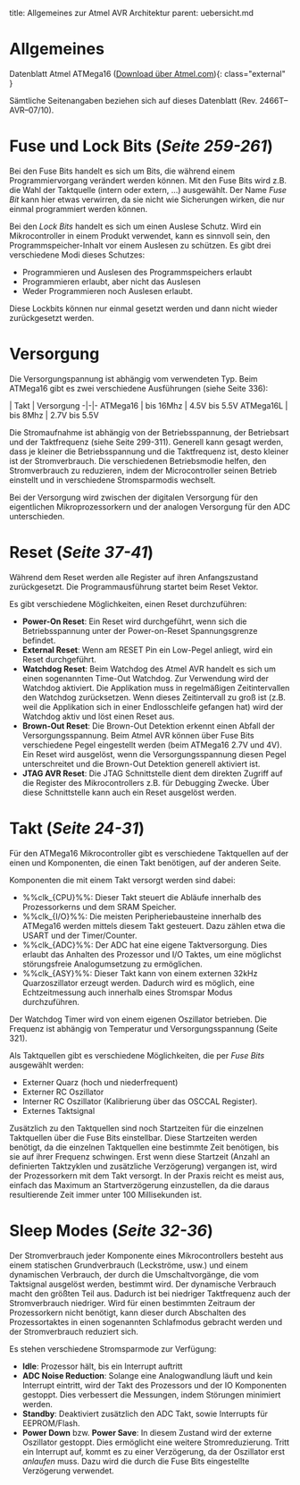 title: Allgemeines zur Atmel AVR Architektur
parent: uebersicht.md

# Allgemeines
Datenblatt Atmel ATMega16 ([Download über Atmel.com](http://www.atmel.com/Images/doc2466.pdf)){: class="external" }

Sämtliche Seitenangaben beziehen sich auf dieses Datenblatt (Rev. 2466T–AVR–07/10).

# Fuse und Lock Bits (*Seite 259-261*)
Bei den Fuse Bits handelt es sich um Bits, die während einem Programmiervorgang verändert werden können. Mit den Fuse Bits wird z.B. die Wahl der Taktquelle (intern oder extern, ...) ausgewählt. Der Name *Fuse Bit* kann hier etwas verwirren, da sie nicht wie Sicherungen wirken, die nur einmal programmiert werden können.

Bei den *Lock Bits* handelt es sich um einen Auslese Schutz. Wird ein Mikrocontroller in einem Produkt verwendet, kann es sinnvoll sein, den Programmspeicher-Inhalt vor einem Auslesen zu schützen. Es gibt drei verschiedene Modi dieses Schutzes:

* Programmieren und Auslesen des Programmspeichers erlaubt
* Programmieren erlaubt, aber nicht das Auslesen
* Weder Programmieren noch Auslesen erlaubt.

Diese Lockbits können nur einmal gesetzt werden und dann nicht wieder zurückgesetzt werden.

# Versorgung
Die Versorgungspannung ist abhängig vom verwendeten Typ. Beim ATMega16 gibt es zwei verschiedene Ausführungen (siehe Seite 336):

 | Takt | Versorgung
-|-|-
ATMega16 | bis 16Mhz | 4.5V bis 5.5V
ATMega16L | bis 8Mhz | 2.7V bis 5.5V

Die Stromaufnahme ist abhängig von der Betriebsspannung, der Betriebsart und der Taktfrequenz (siehe Seite 299-311). Generell kann gesagt werden, dass je kleiner die Betriebsspannung und die Taktfrequenz ist, desto kleiner ist der Stromverbrauch. Die verschiedenen Betriebsmodie helfen, den Stromverbrauch zu reduzieren, indem der Microcontroller seinen Betrieb einstellt und in verschiedene Stromsparmodis wechselt.

Bei der Versorgung wird zwischen der digitalen Versorgung für den eigentlichen Mikroprozessorkern und der analogen Versorgung für den ADC unterschieden.

# Reset (*Seite 37-41*)
Während dem Reset werden alle Register auf ihren Anfangszustand zurückgesetzt. Die Programmausführung startet beim Reset Vektor.

Es gibt verschiedene Möglichkeiten, einen Reset durchzuführen:

* **Power-On Reset**: Ein Reset wird durchgeführt, wenn sich die Betriebsspannung unter der Power-on-Reset Spannungsgrenze befindet.
* **External Reset**: Wenn am RESET Pin ein Low-Pegel anliegt, wird ein Reset durchgeführt.
* **Watchdog Reset**: Beim Watchdog des Atmel AVR handelt es sich um einen sogenannten Time-Out Watchdog. Zur Verwendung wird der Watchdog aktiviert. Die Applikation muss in regelmäßigen Zeitintervallen den Watchdog zurücksetzen. Wenn dieses Zeitintervall zu groß ist (z.B. weil die Applikation sich in einer Endlosschleife gefangen hat) wird der Watchdog aktiv und löst einen Reset aus.
* **Brown-Out Reset**: Die Brown-Out Detektion erkennt einen Abfall der Versorgungsspannung. Beim Atmel AVR können über Fuse Bits verschiedene Pegel eingestellt werden (beim ATMega16 2.7V und 4V). Ein Reset wird ausgelöst, wenn die Versorgungsspannung diesen Pegel unterschreitet und die Brown-Out Detektion generell aktiviert ist.
* **JTAG AVR Reset**: Die JTAG Schnittstelle dient dem direkten Zugriff auf die Register des Mikrocontrollers z.B. für Debugging Zwecke. Über diese Schnittstelle kann auch ein Reset ausgelöst werden.

# Takt (*Seite 24-31*)
Für den ATMega16 Mikrocontroller gibt es verschiedene Taktquellen auf der einen und Komponenten, die einen Takt benötigen, auf der anderen Seite.

Komponenten die mit einem Takt versorgt werden sind dabei:

* %%clk_{CPU}%%: Dieser Takt steuert die Abläufe innerhalb des Prozessorkerns und dem SRAM Speicher.
* %%clk_{I/O}%%: Die meisten Peripheriebausteine innerhalb des ATMega16 werden mittels diesem Takt gesteuert. Dazu zählen etwa die USART und der Timer/Counter.
* %%clk_{ADC}%%: Der ADC hat eine eigene Taktversorgung. Dies erlaubt das Anhalten des Prozessor und I/O Taktes, um eine möglichst störungsfreie Analogumsetzung zu ermöglichen.
* %%clk_{ASY}%%: Dieser Takt kann von einem externen 32kHz Quarzoszillator erzeugt werden. Dadurch wird es möglich, eine Echtzeitmessung auch innerhalb eines Stromspar Modus durchzuführen.

Der Watchdog Timer wird von einem eigenen Oszillator betrieben. Die Frequenz ist abhängig von Temperatur und Versorgungsspannung (Seite 321).

Als Taktquellen gibt es verschiedene Möglichkeiten, die per *Fuse Bits* ausgewählt werden:

* Externer Quarz (hoch und niederfrequent)
* Externer RC Oszillator
* Interner RC Oszillator (Kalibrierung über das OSCCAL Register).
* Externes Taktsignal

Zusätzlich zu den Taktquellen sind noch Startzeiten für die einzelnen Taktquellen über die Fuse Bits einstellbar. Diese Startzeiten werden benötigt, da die einzelnen Taktquellen eine bestimmte Zeit benötigen, bis sie auf ihrer Frequenz schwingen. Erst wenn diese Startzeit (Anzahl an definierten Taktzyklen und zusätzliche Verzögerung) vergangen ist, wird der Prozessorkern mit dem Takt versorgt. In der Praxis reicht es meist aus, einfach das Maximum an Startverzögerung einzustellen, da die daraus resultierende Zeit immer unter 100 Millisekunden ist.

# Sleep Modes (*Seite 32-36*)
Der Stromverbrauch jeder Komponente eines Mikrocontrollers besteht aus einem statischen Grundverbrauch (Leckströme, usw.) und einem dynamischen Verbrauch, der durch die Umschaltvorgänge, die vom Taktsignal ausgelöst werden, bestimmt wird. Der dynamische Verbrauch macht den größten Teil aus. Dadurch ist bei niedriger Taktfrequenz auch der Stromverbrauch niedriger. Wird für einen bestimmten Zeitraum der Prozessorkern nicht benötigt, kann dieser durch Abschalten des Prozessortaktes in einen sogenannten Schlafmodus gebracht werden und der Stromverbrauch reduziert sich.

Es stehen verschiedene Stromsparmode zur Verfügung:

* **Idle**: Prozessor hält, bis ein Interrupt auftritt
* **ADC Noise Reduction**: Solange eine Analogwandlung läuft und kein Interrupt eintritt, wird der Takt des Prozessors und der IO Komponenten gestoppt. Dies verbessert die Messungen, indem Störungen minimiert werden.
* **Standby**: Deaktiviert zusätzlich den ADC Takt, sowie Interrupts für EEPROM/Flash.
* **Power Down** bzw. **Power Save**: In diesem Zustand wird der externe Oszillator gestoppt. Dies ermöglicht eine weitere Stromreduzierung. Tritt ein Interrupt auf, kommt es zu einer Verzögerung, da der Oszillator erst *anlaufen* muss. Dazu wird die durch die Fuse Bits eingestellte Verzögerung verwendet.
